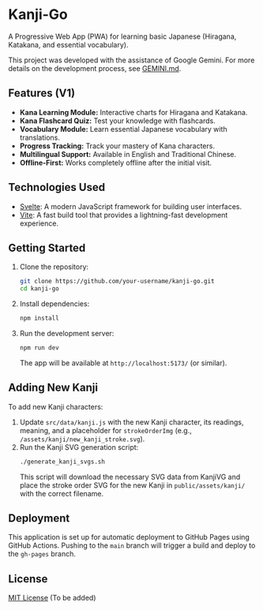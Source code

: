 # Kanji-Go

A Progressive Web App (PWA) for learning basic Japanese (Hiragana, Katakana, and essential vocabulary).

This project was developed with the assistance of Google Gemini. For more details on the development process, see [GEMINI.md](GEMINI.md).

## Features (V1)

*   **Kana Learning Module:** Interactive charts for Hiragana and Katakana.
*   **Kana Flashcard Quiz:** Test your knowledge with flashcards.
*   **Vocabulary Module:** Learn essential Japanese vocabulary with translations.
*   **Progress Tracking:** Track your mastery of Kana characters.
*   **Multilingual Support:** Available in English and Traditional Chinese.
*   **Offline-First:** Works completely offline after the initial visit.

## Technologies Used

*   [Svelte](https://svelte.dev/): A modern JavaScript framework for building user interfaces.
*   [Vite](https://vitejs.dev/): A fast build tool that provides a lightning-fast development experience.

## Getting Started

1.  Clone the repository:
    ```bash
    git clone https://github.com/your-username/kanji-go.git
    cd kanji-go
    ```
2.  Install dependencies:
    ```bash
    npm install
    ```
3.  Run the development server:
    ```bash
    npm run dev
    ```
    The app will be available at `http://localhost:5173/` (or similar).

## Adding New Kanji

To add new Kanji characters:
1.  Update `src/data/kanji.js` with the new Kanji character, its readings, meaning, and a placeholder for `strokeOrderImg` (e.g., `/assets/kanji/new_kanji_stroke.svg`).
2.  Run the Kanji SVG generation script:
    ```bash
    ./generate_kanji_svgs.sh
    ```
    This script will download the necessary SVG data from KanjiVG and place the stroke order SVG for the new Kanji in `public/assets/kanji/` with the correct filename.

## Deployment

This application is set up for automatic deployment to GitHub Pages using GitHub Actions. Pushing to the `main` branch will trigger a build and deploy to the `gh-pages` branch.

## License

[MIT License](LICENSE) (To be added)
